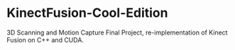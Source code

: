 # KinectFusion-Cool-Edition
3D Scanning and Motion Capture Final Project, re-implementation of Kinect Fusion on C++ and CUDA.

